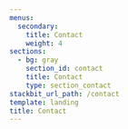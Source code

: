 ```yaml
---
menus:
  secondary:
    title: Contact
    weight: 4
sections:
  - bg: gray
    section_id: contact
    title: Contact
    type: section_contact
stackbit_url_path: /contact
template: landing
title: Contact
---
```

